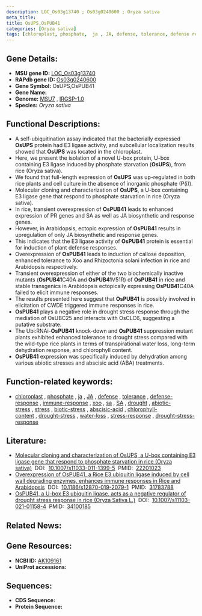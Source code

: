 ```yaml
---
description: LOC_Os03g13740 ; Os03g0240600 ; Oryza sativa
meta_title:
title: OsUPS,OsPUB41
categories: [Oryza sativa]
tags: [chloroplast, phosphate,  ja , JA, defense, tolerance, defense response, immune response,  xoo ,  sa , SA, drought, abiotic stress, stress, biotic stress, abscisic acid, chlorophyll content, drought stress, water loss, drought stress , stress response, drought stress response]
---
```


## Gene Details:
- **MSU gene ID:** [LOC_Os03g13740](http://rice.uga.edu/cgi-bin/ORF_infopage.cgi?orf=LOC_Os03g13740)  
- **RAPdb gene ID:** [Os03g0240600](https://rapdb.dna.affrc.go.jp/locus/?name=Os03g0240600)  
- **Gene Symbol:** OsUPS,OsPUB41
- **Gene Name:**
- **Genome:**  [MSU7](http://rice.uga.edu/)&nbsp;,&nbsp;[IRGSP-1.0](https://rapdb.dna.affrc.go.jp/download/irgsp1.html)
- **Species:** *Oryza sativa*

## Functional Descriptions:
   - A self-ubiquitination assay indicated that the bacterially expressed **OsUPS** protein had E3 ligase activity, and subcellular localization results showed that **OsUPS** was located in the chloroplast.
   - Here, we present the isolation of a novel U-box protein, U-box containing E3 ligase induced by phosphate starvation (**OsUPS**), from rice (Oryza sativa).
   - We found that full-length expression of **OsUPS** was up-regulated in both rice plants and cell culture in the absence of inorganic phosphate (P(i)).
   - Molecular cloning and characterization of **OsUPS**, a U-box containing E3 ligase gene that respond to phosphate starvation in rice (Oryza sativa).
   - In rice, transient overexpression of **OsPUB41** leads to enhanced expression of PR genes and SA as well as JA biosynthetic and response genes.
   - However, in Arabidopsis, ectopic expression of **OsPUB41** results in upregulation of only JA biosynthetic and response genes.
   - This indicates that the E3 ligase activity of **OsPUB41** protein is essential for induction of plant defense responses.
   - Overexpression of **OsPUB41** leads to induction of callose deposition, enhanced tolerance to Xoo and Rhizoctonia solani infection in rice and Arabidopsis respectively.
   - Transient overexpression of either of the two biochemically inactive mutants (**OsPUB41**C40A and **OsPUB41**V51R) of **OsPUB41** in rice and stable transgenics in Arabidopsis ectopically expressing **OsPUB41**C40A failed to elicit immune responses.
   - The results presented here suggest that **OsPUB41** is possibly involved in elicitation of CWDE triggered immune responses in rice.
   - **OsPUB41** plays a negative role in drought stress response through the mediation of OsUBC25 and interacts with OsCLC6, suggesting a putative substrate.
   - The Ubi:RNAi-**OsPUB41** knock-down and **OsPUB41** suppression mutant plants exhibited enhanced tolerance to drought stress compared with the wild-type rice plants in terms of transpirational water loss, long-term dehydration response, and chlorophyll content.
   - **OsPUB41** expression was specifically induced by dehydration among various abiotic stresses and abscisic acid (ABA) treatments.

## Function-related keywords:
   - [chloroplast](/tags/chloroplast/)&nbsp;,&nbsp;[phosphate](/tags/phosphate/)&nbsp;,&nbsp;[ja](/tags/ja/)&nbsp;,&nbsp;[JA](/tags/JA/)&nbsp;,&nbsp;[defense](/tags/defense/)&nbsp;,&nbsp;[tolerance](/tags/tolerance/)&nbsp;,&nbsp;[defense-response](/tags/defense-response/)&nbsp;,&nbsp;[immune-response](/tags/immune-response/)&nbsp;,&nbsp;[xoo](/tags/xoo/)&nbsp;,&nbsp;[sa](/tags/sa/)&nbsp;,&nbsp;[SA](/tags/SA/)&nbsp;,&nbsp;[drought](/tags/drought/)&nbsp;,&nbsp;[abiotic-stress](/tags/abiotic-stress/)&nbsp;,&nbsp;[stress](/tags/stress/)&nbsp;,&nbsp;[biotic-stress](/tags/biotic-stress/)&nbsp;,&nbsp;[abscisic-acid](/tags/abscisic-acid/)&nbsp;,&nbsp;[chlorophyll-content](/tags/chlorophyll-content/)&nbsp;,&nbsp;[drought-stress](/tags/drought-stress/)&nbsp;,&nbsp;[water-loss](/tags/water-loss/)&nbsp;,&nbsp;[stress-response](/tags/stress-response/)&nbsp;,&nbsp;[drought-stress-response](/tags/drought-stress-response/)

## Literature:
   - [Molecular cloning and characterization of OsUPS, a U-box containing E3 ligase gene that respond to phosphate starvation in rice (Oryza sativa)](https://www.doi.org/10.1007/s11033-011-1399-5)&nbsp;&nbsp;DOI:&nbsp;&nbsp;[10.1007/s11033-011-1399-5](https://www.doi.org/10.1007/s11033-011-1399-5)&nbsp;&nbsp;PMID:&nbsp;&nbsp;[22201023](https://pubmed.ncbi.nlm.nih.gov/22201023/)
   - [Overexpression of OsPUB41, a Rice E3 ubiquitin ligase induced by cell wall degrading enzymes, enhances immune responses in Rice and Arabidopsis](https://www.doi.org/10.1186/s12870-019-2079-1)&nbsp;&nbsp;DOI:&nbsp;&nbsp;[10.1186/s12870-019-2079-1](https://www.doi.org/10.1186/s12870-019-2079-1)&nbsp;&nbsp;PMID:&nbsp;&nbsp;[31783788](https://pubmed.ncbi.nlm.nih.gov/31783788/)
   - [OsPUB41, a U-box E3 ubiquitin ligase, acts as a negative regulator of drought stress response in rice (Oryza Sativa L.)](https://www.doi.org/10.1007/s11103-021-01158-4)&nbsp;&nbsp;DOI:&nbsp;&nbsp;[10.1007/s11103-021-01158-4](https://www.doi.org/10.1007/s11103-021-01158-4)&nbsp;&nbsp;PMID:&nbsp;&nbsp;[34100185](https://pubmed.ncbi.nlm.nih.gov/34100185/)

## Related News:

## Gene Resources:
- **NCBI ID:**  [AK109161](http://www.ncbi.nlm.nih.gov/nuccore/AK109161)
- **UniProt accessions:** [](https://www.uniprot.org/uniprotkb//entry)

## Sequences:
- **CDS Sequence:**
- **Protein Sequence:**
